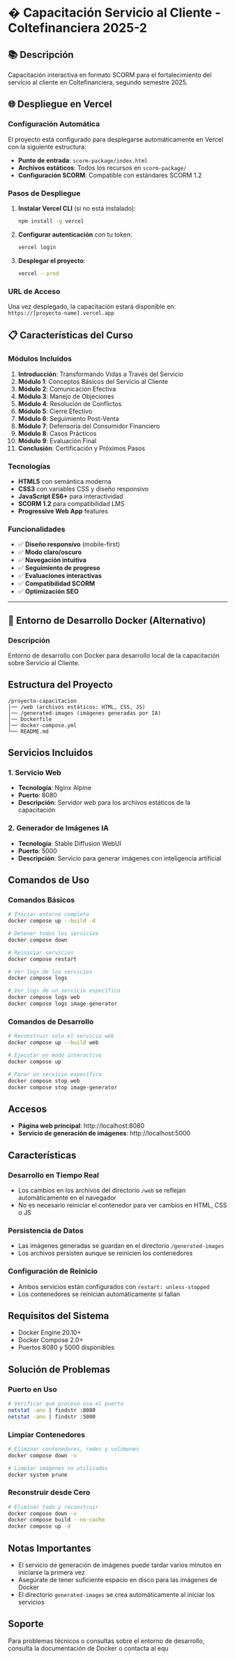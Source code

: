 # � Capacitación Servicio al Cliente - Coltefinanciera 2025-2

## 📚 Descripción

Capacitación interactiva en formato SCORM para el fortalecimiento del servicio al cliente en Coltefinanciera, segundo semestre 2025.

## 🌐 Despliegue en Vercel

### Configuración Automática

El proyecto está configurado para desplegarse automáticamente en Vercel con la siguiente estructura:

- **Punto de entrada**: `scorm-package/index.html`
- **Archivos estáticos**: Todos los recursos en `scorm-package/`
- **Configuración SCORM**: Compatible con estándares SCORM 1.2

### Pasos de Despliegue

1. **Instalar Vercel CLI** (si no está instalado):

   ```bash
   npm install -g vercel
   ```

2. **Configurar autenticación** con tu token:

   ```bash
   vercel login
   ```

3. **Desplegar el proyecto**:
   ```bash
   vercel --prod
   ```

### URL de Acceso

Una vez desplegado, la capacitación estará disponible en:
`https://[proyecto-name].vercel.app`

## 📋 Características del Curso

### Módulos Incluidos

1. **Introducción**: Transformando Vidas a Través del Servicio
2. **Módulo 1**: Conceptos Básicos del Servicio al Cliente
3. **Módulo 2**: Comunicación Efectiva
4. **Módulo 3**: Manejo de Objeciones
5. **Módulo 4**: Resolución de Conflictos
6. **Módulo 5**: Cierre Efectivo
7. **Módulo 6**: Seguimiento Post-Venta
8. **Módulo 7**: Defensoría del Consumidor Financiero
9. **Módulo 8**: Casos Prácticos
10. **Módulo 9**: Evaluación Final
11. **Conclusión**: Certificación y Próximos Pasos

### Tecnologías

- **HTML5** con semántica moderna
- **CSS3** con variables CSS y diseño responsivo
- **JavaScript ES6+** para interactividad
- **SCORM 1.2** para compatibilidad LMS
- **Progressive Web App** features

### Funcionalidades

- ✅ **Diseño responsivo** (mobile-first)
- ✅ **Modo claro/oscuro**
- ✅ **Navegación intuitiva**
- ✅ **Seguimiento de progreso**
- ✅ **Evaluaciones interactivas**
- ✅ **Compatibilidad SCORM**
- ✅ **Optimización SEO**

---

## 🐳 Entorno de Desarrollo Docker (Alternativo)

### Descripción

Entorno de desarrollo con Docker para desarrollo local de la capacitación sobre Servicio al Cliente.

## Estructura del Proyecto

```
/proyecto-capacitacion
│── /web (archivos estáticos: HTML, CSS, JS)
│── /generated-images (imágenes generadas por IA)
│── Dockerfile
│── docker-compose.yml
└── README.md
```

## Servicios Incluidos

### 1. Servicio Web

- **Tecnología**: Nginx Alpine
- **Puerto**: 8080
- **Descripción**: Servidor web para los archivos estáticos de la capacitación

### 2. Generador de Imágenes IA

- **Tecnología**: Stable Diffusion WebUI
- **Puerto**: 5000
- **Descripción**: Servicio para generar imágenes con inteligencia artificial

## Comandos de Uso

### Comandos Básicos

```bash
# Iniciar entorno completo
docker compose up --build -d

# Detener todos los servicios
docker compose down

# Reiniciar servicios
docker compose restart

# Ver logs de los servicios
docker compose logs

# Ver logs de un servicio específico
docker compose logs web
docker compose logs image-generator
```

### Comandos de Desarrollo

```bash
# Reconstruir solo el servicio web
docker compose up --build web

# Ejecutar en modo interactivo
docker compose up

# Parar un servicio específico
docker compose stop web
docker compose stop image-generator
```

## Accesos

- **Página web principal**: http://localhost:8080
- **Servicio de generación de imágenes**: http://localhost:5000

## Características

### Desarrollo en Tiempo Real

- Los cambios en los archivos del directorio `/web` se reflejan automáticamente en el navegador
- No es necesario reiniciar el contenedor para ver cambios en HTML, CSS o JS

### Persistencia de Datos

- Las imágenes generadas se guardan en el directorio `/generated-images`
- Los archivos persisten aunque se reinicien los contenedores

### Configuración de Reinicio

- Ambos servicios están configurados con `restart: unless-stopped`
- Los contenedores se reinician automáticamente si fallan

## Requisitos del Sistema

- Docker Engine 20.10+
- Docker Compose 2.0+
- Puertos 8080 y 5000 disponibles

## Solución de Problemas

### Puerto en Uso

```bash
# Verificar qué proceso usa el puerto
netstat -ano | findstr :8080
netstat -ano | findstr :5000
```

### Limpiar Contenedores

```bash
# Eliminar contenedores, redes y volúmenes
docker compose down -v

# Limpiar imágenes no utilizadas
docker system prune
```

### Reconstruir desde Cero

```bash
# Eliminar todo y reconstruir
docker compose down -v
docker compose build --no-cache
docker compose up -d
```

## Notas Importantes

- El servicio de generación de imágenes puede tardar varios minutos en iniciarse la primera vez
- Asegúrate de tener suficiente espacio en disco para las imágenes de Docker
- El directorio `generated-images` se crea automáticamente al iniciar los servicios

## Soporte

Para problemas técnicos o consultas sobre el entorno de desarrollo, consulta la documentación de Docker o contacta al equ
